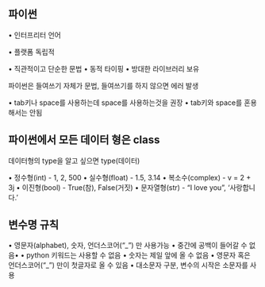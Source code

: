 ## 파이썬

• 인터프리터 언어

• 플랫폼 독립적

• 직관적이고 단순한 문법
• 동적 타이핑
• 방대한 라이브러리 보유

파이썬은 들여쓰기 자체가 문법, 들여쓰기를 하지 않으면 에러 발생

• tab키나 space를 사용하는데 space를 사용하는것을 권장
• tab키와 space를 혼용해서는 안됨

## 파이썬에서 모든 데이터 형은 class

데이터형의 type을 알고 싶으면 type(데이터)

• 정수형(int) - 1, 2, 500
• 실수형(float) - 1.5, 3.14
• 복소수(complex) - v = 2 + 3j
• 이진형(bool) - True(참), False(거짓)
• 문자열형(str) - “I love you”, ‘사랑합니다.’

## 변수명 규칙

• 영문자(alphabet), 숫자, 언더스코어(“\_”) 만 사용가능
• 중간에 공백이 들어갈 수 없음•
• python 키워드는 사용할 수 없음
• 숫자는 제일 앞에 올 수 없음
• 영문자 혹은 언더스코어(“\_”) 만이 첫글자로 올 수 있음
• 대소문자 구분, 변수의 시작은 소문자를 사용
